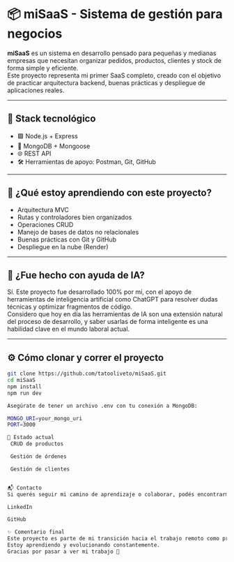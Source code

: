 # 📦 miSaaS - Sistema de gestión para negocios

**miSaaS** es un sistema en desarrollo pensado para pequeñas y medianas empresas que necesitan organizar pedidos, productos, clientes y stock de forma simple y eficiente.  
Este proyecto representa mi primer SaaS completo, creado con el objetivo de practicar arquitectura backend, buenas prácticas y despliegue de aplicaciones reales.

---

## 🚀 Stack tecnológico

- 🟩 Node.js + Express
- 🍃 MongoDB + Mongoose
- 🌐 REST API
- 🛠️ Herramientas de apoyo: Postman, Git, GitHub

---

## 🧠 ¿Qué estoy aprendiendo con este proyecto?

- Arquitectura MVC
- Rutas y controladores bien organizados
- Operaciones CRUD
- Manejo de bases de datos no relacionales
- Buenas prácticas con Git y GitHub
- Despliegue en la nube (Render)

---

## 🤖 ¿Fue hecho con ayuda de IA?

Sí. Este proyecto fue desarrollado 100% por mí, con el apoyo de herramientas de inteligencia artificial como ChatGPT para resolver dudas técnicas y optimizar fragmentos de código.  
Considero que hoy en día las herramientas de IA son una extensión natural del proceso de desarrollo, y saber usarlas de forma inteligente es una habilidad clave en el mundo laboral actual.

---

## ⚙️ Cómo clonar y correr el proyecto

```bash
git clone https://github.com/tatooliveto/miSaaS.git
cd miSaaS
npm install
npm run dev

Asegúrate de tener un archivo .env con tu conexión a MongoDB:

MONGO_URI=your_mongo_uri
PORT=3000

📌 Estado actual
 CRUD de productos

 Gestión de órdenes

 Gestión de clientes


📬 Contacto
Si querés seguir mi camino de aprendizaje o colaborar, podés encontrarme en:

LinkedIn

GitHub

✨ Comentario final
Este proyecto es parte de mi transición hacia el trabajo remoto como programador.
Estoy aprendiendo y evolucionando constantemente.
Gracias por pasar a ver mi trabajo 🙌
